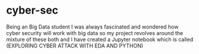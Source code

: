 # cyber-sec
Being an Big Data student I was always fascinated and wondered how cyber security will work with big data so my project revolves around the mixture of these both and I have created a Jupyter notebook which is called (EXPLORING CYBER ATTACK WITH EDA AND PYTHON)
